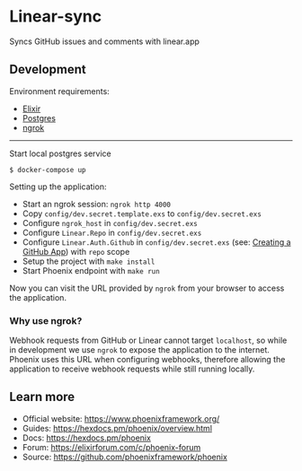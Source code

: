 # Linear-sync

Syncs GitHub issues and comments with linear.app

## Development

Environment requirements:

  * [Elixir](https://elixir-lang.org/)
  * [Postgres](https://www.postgresql.org/)
  * [ngrok](https://ngrok.com/)

---

Start local postgres service

```
$ docker-compose up
```

Setting up the application:

  * Start an ngrok session: `ngrok http 4000`
  * Copy `config/dev.secret.template.exs` to `config/dev.secret.exs`
  * Configure `ngrok_host` in `config/dev.secret.exs`
  * Configure `Linear.Repo` in `config/dev.secret.exs`
  * Configure `Linear.Auth.Github` in `config/dev.secret.exs` (see: [Creating a GitHub App](https://docs.github.com/en/developers/apps/creating-a-github-app)) with `repo` scope
  * Setup the project with `make install`
  * Start Phoenix endpoint with `make run`

Now you can visit the URL provided by `ngrok` from your browser to access the application.

### Why use ngrok?

Webhook requests from GitHub or Linear cannot target `localhost`, so while
in development we use `ngrok` to expose the application to the internet. Phoenix
uses this URL when configuring webhooks, therefore allowing the application to
receive webhook requests while still running locally.

## Learn more

  * Official website: https://www.phoenixframework.org/
  * Guides: https://hexdocs.pm/phoenix/overview.html
  * Docs: https://hexdocs.pm/phoenix
  * Forum: https://elixirforum.com/c/phoenix-forum
  * Source: https://github.com/phoenixframework/phoenix
